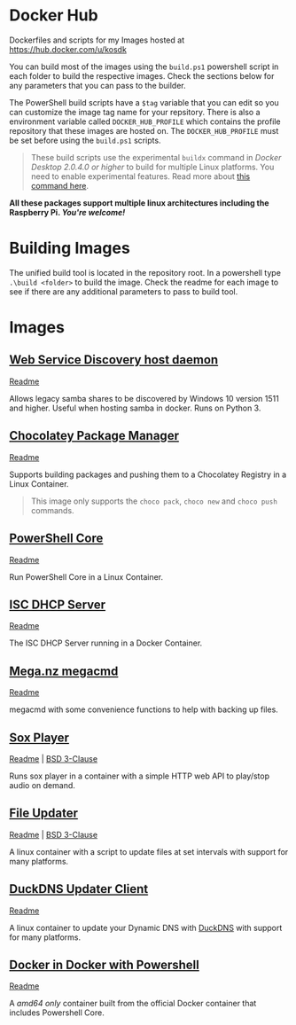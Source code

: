 # Docker Hub
Dockerfiles and scripts for my Images hosted at https://hub.docker.com/u/kosdk

You can build most of the images using the `build.ps1` powershell script in each folder to build the respective images.
Check the sections below for any parameters that you can pass to the builder.

The PowerShell build scripts have a `$tag` variable that you can edit so you can customize the image tag name for your repsitory.
There is also a environment variable called `DOCKER_HUB_PROFILE` which contains the profile repository that these images are hosted on.
The `DOCKER_HUB_PROFILE` must be set before using the `build.ps1` scripts.

> These build scripts use the experimental `buildx` command in _Docker Desktop 2.0.4.0 or higher_ to build for multiple Linux platforms.
You need to enable experimental features.
Read more about [this command here](https://docs.docker.com/buildx/working-with-buildx/).

**All these packages support multiple linux architectures including the Raspberry Pi.
_You're welcome!_**

# Building Images 

The unified build tool is located in the repository root.
In a powershell type `.\build <folder>` to build the image.
Check the readme for each image to see if there are any additional parameters to pass to build tool.

# Images

## [Web Service Discovery host daemon](wsdd/)
[Readme](wsdd/README.md)

Allows legacy samba shares to be discovered by Windows 10 version 1511 and higher.
Useful when hosting samba in docker. 
Runs on Python 3.

## [Chocolatey Package Manager](choco/)
[Readme](choco/README.md)

Supports building packages and pushing them to a Chocolatey Registry in a Linux Container. 

> This image only supports the `choco pack`, `choco new` and `choco push` commands.

## [PowerShell Core](powershellcore/)
[Readme](powershellcore/README.md)

Run PowerShell Core in a Linux Container.

## [ISC DHCP Server](dhcpd/)
[Readme](dhcpd/README.md)

The ISC DHCP Server running in a Docker Container.

## [Mega.nz megacmd](megacmd/)
[Readme](megacmd/README.md)

megacmd with some convenience functions to help with backing up files.

## [Sox Player](soxplayer/)
[Readme](soxplayer/README.md) | [BSD 3-Clause](soxplayer/LICENCE)

Runs sox player in a container with a simple HTTP web API to play/stop audio on demand.

## [File Updater](fileupdater/)
[Readme](fileupdater/README.md) | [BSD 3-Clause](fileupdater/LICENCE)

A linux container with a script to update files at set intervals with support for many platforms.

## [DuckDNS Updater Client](duckdns/)
[Readme](duckdns/README.md)

A linux container to update your Dynamic DNS with [DuckDNS](www.duckdns.org) with support for many platforms.

## [Docker in Docker with Powershell](dockerpwsh/)
[Readme](dockerpwsh/README.md)

A *amd64 only* container built from the official Docker container that includes Powershell Core.